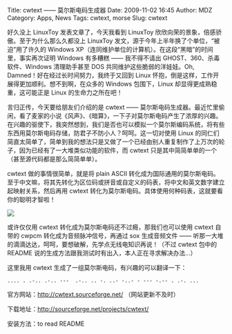 Title: cwtext —— 莫尔斯电码生成器
Date: 2009-11-02 16:45
Author: MDZ
Category: Apps, News
Tags: cwtext, morse
Slug: cwtext

好久没上 LinuxToy 发表文章了，今天我看到 LinuxToy
欣欣向荣的景象，倍感骄傲。至于为什么那么久都没上 LinuxToy
发文，源于今年上半年换了个单位，“被迫”用了许久的 Windows
XP（连同维护单位的计算机）。在这段“黑暗”的时间里，事实再次证明 Windows
有多糟糕 —— 我不得不请出 GHOST、360、杀毒软件、Windows 清理助手甚至 DOS
共同维护这些脆弱的洋娃娃。Oh, Damned！好在经过长时间努力，我终于又回到
Linux 怀抱，倒是这样，工作开展得更加顺利。想不到啊，在众多的 Windows
包围下，Linux 却显得更成熟稳重，这可能正是 Linux 的生命力之所在吧！

言归正传，今天要给朋友们介绍的是 cwtext ——
莫尔斯电码生成器。最近忙里偷闲，看了麦家的小说《风声》、《暗算》，一下子对莫尔斯电码产生了浓厚的兴趣。在兴趣的驱使下，我突然想到，我们是否也可以模拟一个莫尔斯编码系统，将有些东西用莫尔斯电码存储，防君子不防小人？呵呵。这一切对使用
Linux
的同仁们简直太简单了，简单到我的想法只是又做了一个已经由别人重复制作了上万次的轮子，因为已经有了一大堆类似功能的软件，而
cwtext 只是其中简简单单的一个（甚至源代码都是那么简简单单）。

cwtext 做的事情很简单，就是将 plain ASCII
转化成为国际通用的莫尔斯电码。至于中文嘛，将其先转化为区位码或拼音或自定义的码表，将中文和英文数字建立起映射关系，然后再用
cwtext 转化为莫尔斯电码。具体使用何种码表，这就要看你的聪明才智啦！

[![](http://i.linuxtoy.org/images/2009/11/morse_code.jpg)](http://i.linuxtoy.org/images/2009/11/morse_code.jpg)

或许仅仅用 cwtext 转化成为莫尔斯电码还不过瘾，那我们也可以使用 cwtext
自带的 cwpcm 转化成为音频脉冲信号，再通过 sox 生成音频文件 ——
听那一大堆的滴滴达达，呵呵，要想破解，先学点无线电知识再说！（不过
cwtext 包中的 README
说的生成方法跟我测试时有出入，本人正在寻求解决办法…）

这里我用 cwtext 生成了一组莫尔斯电码，有兴趣的可以翻译一下：

`.... . .-.. .-.. ---  .-.. .. -. ..- -..- - --- -.-- . .-. ...`

官方网站：<http://cwtext.sourceforge.net/> （网站更新不及时）

下载地址：<http://sourceforge.net/projects/cwtext/>

安装方法：to read README
